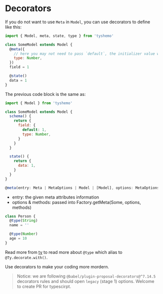 # Decorators

If you do not want to use `Meta` in `Model`, you can use decorators to define like this:

```js
import { Model, meta, state, type } from 'tyshemo'

class SomeModel extends Model {
  @meta({
    // here you may not need to pass `default`, the initializer value will be used as default value
    type: Number,
  })
  field = 1

  @state()
  data = 1
}
```

The previous code block is the same as:

```js
import { Model } from 'tyshemo'

class SomeModel extends Model {
  schema() {
    return {
      field: {
        default: 1,
        type: Number,
      }
    }
  }

  state() {
    return {
      data: 1,
    }
  }
}
```

```js
@meta(entry: Meta | MetaOptions | Model | [Model], options: MetaOptions, methods: FactoryMethodsOptions)
```

- entry: the given meta attributes information
- options & methods: passed into Factory.getMeta(Some, options, methods)


```js
class Person {
  @type(String)
  name = ''

  @type(Number)
  age = 10
}
```

Read more from [ty](./ty.md) to read more about `@type` which alias to `@Ty.decorate.with()`.

Use decorators to make your coding more mordern.

> Notice: we are following `@babel/plugin-proposal-decorators@^7.14.5` decorators rules and should open `legacy` (stage 1) options. Welcome to create PR for typescirpt.
